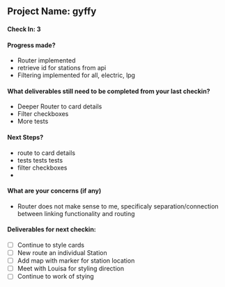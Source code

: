 ## Project Name: gyffy

#### Check In: 3

#### Progress made?
* Router implemented
* retrieve id for stations from api
* Filtering implemented for all, electric, lpg

#### What deliverables still need to be completed from your last checkin?
* Deeper Router to card details
* Filter checkboxes
* More tests

#### Next Steps?
* route to card details
* tests tests tests
* filter checkboxes
* 

#### What are your concerns (if any)
* Router does not make sense to me, specificaly separation/connection between linking functionality and routing

#### Deliverables for next checkin:

- [ ] Continue to style cards
- [ ] New route an individual Station
- [ ] Add map with marker for station location
- [ ] Meet with Louisa for styling direction
- [ ] Continue to work of stying
